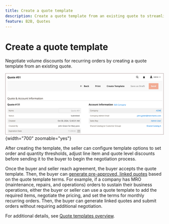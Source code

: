 ```yaml
---
title: Create a quote template
description: Create a quote template from an existing quote to streamline quote negotiation for recurring orders.=
feature: B2B, Quotes
---
```

# Create a quote template

Negotiate volume discounts for recurring orders by creating a quote template from an existing quote.

![Create quote template from the admin](./assets/quote-template-create-from-admin.png){width="700" zoomable="yes"}

After creating the template, the seller can configure template options to set order and quantity thresholds, adjust line item and quote level discounts before sending it to the buyer to begin the negotiation process.

Once the buyer and seller reach agreement, the buyer accepts the quote template. Then, the buyer can [generate pre-approved, linked quotes](account-dashboard-my-quote-templates.md) based on the quote template terms. For example, if a company has MRO (maintenance, repairs, and operations) orders to sustain their business operations, either the buyer or seller can use a quote template to add the required items, negotiate the pricing, and set the terms for monthly recurring orders. Then, the buyer can generate linked quotes and submit orders without requiring additional negotiation.

For additional details, see [Quote templates overview](quote-templates-overview.md).

